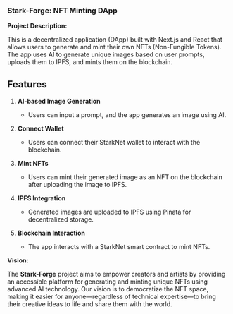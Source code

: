 ### Stark-Forge: NFT Minting DApp

**Project Description:**

This is a decentralized application (DApp) built with Next.js and React that allows users to generate and mint their own NFTs (Non-Fungible Tokens). The app uses AI to generate unique images based on user prompts, uploads them to IPFS, and mints them on the blockchain.

## Features

1. **AI-based Image Generation**
   - Users can input a prompt, and the app generates an image using AI.
2. **Connect Wallet**
   - Users can connect their StarkNet wallet to interact with the blockchain.
3. **Mint NFTs**
    - Users can mint their generated image as an NFT on the blockchain after uploading the image to IPFS.

4. **IPFS Integration**
    - Generated images are uploaded to IPFS using Pinata for decentralized storage.
5. **Blockchain Interaction** 
    - The app interacts with a StarkNet smart contract to mint NFTs.

**Vision:**

The **Stark-Forge** project aims to empower creators and artists by providing an accessible platform for generating and minting unique NFTs using advanced AI technology. Our vision is to democratize the NFT space, making it easier for anyone—regardless of technical expertise—to bring their creative ideas to life and share them with the world.
